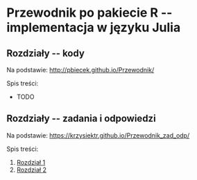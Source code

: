 # Przewodnik po pakiecie R -- implementacja w języku Julia

## Rozdziały -- kody

Na podstawie:  http://pbiecek.github.io/Przewodnik/

Spis treści:

+ TODO

## Rozdziały -- zadania i odpowiedzi

Na podstawie: https://krzysiektr.github.io/Przewodnik_zad_odp/

Spis treści:

1. [Rozdział 1](zadania/rozdzial1/rozdzial-1.md)
1. [Rozdział 2](zadania/rozdzial2/rozdzial-2.md)